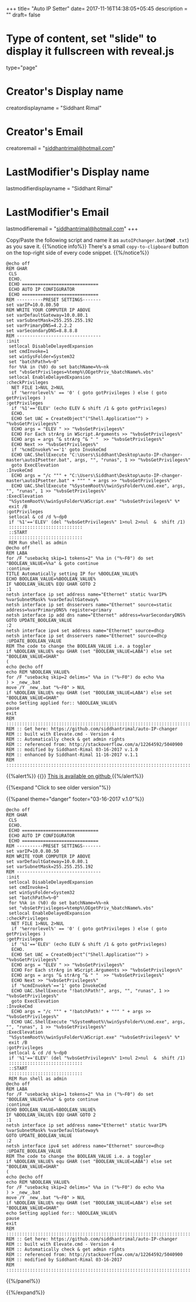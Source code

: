 +++
title= "Auto IP Setter"
date= 2017-11-16T14:38:05+05:45
description = ""
draft= false
# Type of content, set "slide" to display it fullscreen with reveal.js
type="page"
# Creator's Display name
creatordisplayname = "Siddhant Rimal"
# Creator's Email
creatoremail = "siddhantrimal@hotmail.com"
# LastModifier's Display name
lastmodifierdisplayname = "Siddhant Rimal"
# LastModifier's Email
lastmodifieremail = "siddhantrimal@hotmail.com"
+++

Copy/Paste the following script and name it as `autoIPchanger.bat`(___not___ `.txt`) as you save it.
{{%notice info%}}
There's a small `copy-to-clipboard` button on the top-right side of every code snippet.
{{%/notice%}}

	@echo off
	REM GHAR
	 CLS
	 ECHO.
	 ECHO =============================
	 ECHO AUTO IP CONFIGURATOR
	 ECHO =============================
	REM ----------PRESET SETTINGS-------
	set varIP=10.0.80.50
	REM WRITE YOUR COMPUTER IP ABOVE
	set varDefaultGateway=10.0.80.1
	set varSubnetMask=255.255.255.192
	set varPrimaryDNS=4.2.2.2
	set varSecondaryDNS=8.8.8.8
	REM --------------------------------
	:init
	 setlocal DisableDelayedExpansion
	 set cmdInvoke=1
	 set winSysFolder=System32
	 set "batchPath=%~0"
	 for %%k in (%0) do set batchName=%%~nk
	 set "vbsGetPrivileges=%temp%\OEgetPriv_%batchName%.vbs"
	 setlocal EnableDelayedExpansion
	:checkPrivileges
	  NET FILE 1>NUL 2>NUL
	  if '%errorlevel%' == '0' ( goto gotPrivileges ) else ( goto getPrivileges )
	:getPrivileges
	  if '%1'=='ELEV' (echo ELEV & shift /1 & goto gotPrivileges)
	  ECHO.
	  ECHO Set UAC = CreateObject^("Shell.Application"^) > "%vbsGetPrivileges%"
	  ECHO args = "ELEV " >> "%vbsGetPrivileges%"
	  ECHO For Each strArg in WScript.Arguments >> "%vbsGetPrivileges%"
	  ECHO args = args ^& strArg ^& " "  >> "%vbsGetPrivileges%"
	  ECHO Next >> "%vbsGetPrivileges%"
	  if '%cmdInvoke%'=='1' goto InvokeCmd 
	  ECHO UAC.ShellExecute "C:\Users\Siddhant\Desktop\auto-IP-changer-master\autoIPsetter.bat", args, "", "runas", 1 >> "%vbsGetPrivileges%"
	  goto ExecElevation
	:InvokeCmd
	  ECHO args = "/c """ + "C:\Users\Siddhant\Desktop\auto-IP-changer-master\autoIPsetter.bat" + """ " + args >> "%vbsGetPrivileges%"
	  ECHO UAC.ShellExecute "%SystemRoot%\%winSysFolder%\cmd.exe", args, "", "runas", 1 >> "%vbsGetPrivileges%"
	:ExecElevation
	 "%SystemRoot%\%winSysFolder%\WScript.exe" "%vbsGetPrivileges%" %*
	 exit /B
	:gotPrivileges
	 setlocal & cd /d %~dp0
	 if '%1'=='ELEV' (del "%vbsGetPrivileges%" 1>nul 2>nul  &  shift /1)
	 ::::::::::::::::::::::::::::
	 ::START
	 ::::::::::::::::::::::::::::
	 REM Run shell as admin
	@echo off
	REM LABA
	for /F "usebackq skip=1 tokens=2" %%a in ("%~F0") do set "BOOLEAN_VALUE=%%a" & goto continue
	:continue
	TITLE Automatically setting IP for %BOOLEAN_VALUE%
	ECHO BOOLEAN_VALUE=%BOOLEAN_VALUE%
	IF %BOOLEAN_VALUE% EQU GHAR GOTO 2
	:1
	netsh interface ip set address name="Ethernet" static %varIP% %varSubnetMask% %varDefaultGateway%
	netsh interface ip set dnsservers name="Ethernet" source=static address=%varPrimaryDNS% register=primary
	netsh interface ip add dns name="Ethernet" address=%varSecondaryDNS%
	GOTO UPDATE_BOOLEAN_VALUE
	:2
	netsh interface ipv4 set address name="Ethernet" source=dhcp
	netsh interface ip set dnsservers name="Ethernet" source=dhcp
	:UPDATE_BOOLEAN_VALUE
	REM The code to change the BOOLEAN_VALUE i.e. a toggler
	if %BOOLEAN_VALUE% equ GHAR (set "BOOLEAN_VALUE=LABA") else set "BOOLEAN_VALUE=GHAR"
	(
	echo @echo off
	echo REM %BOOLEAN_VALUE%
	for /F "usebackq skip=2 delims=" %%a in ("%~F0") do echo %%a
	) > _new_.bat
	move /Y _new_.bat "%~F0" > NUL
	if %BOOLEAN_VALUE% equ GHAR (set "BOOLEAN_VALUE=LABA") else set "BOOLEAN_VALUE=GHAR"
	echo Setting applied for:: %BOOLEAN_VALUE%
	pause
	exit
	REM ::::::::::::::::::::::::::::::::::::::::::::::::::::::::::::::::::::::
	REM :: Get here: https://github.com/siddhantrimal/auto-IP-changer
	REM :: built with Elevate.cmd - Version 4
	REM :: Automatically check & get admin rights
	REM :: referenced from: http://stackoverflow.com/a/12264592/5040900
	REM :: modified by Siddhant-Rimal 03-16-2017 v.1.0
	REM :: enhanced by Siddhant-Rimal 11-16-2017 v.1.1
	REM ::::::::::::::::::::::::::::::::::::::::::::::::::::::::::::::::::::::


{{%alert%}}
{{<icon name="fa-github" size="xx-large">}}
[This is available on github ](https://github.com/siddhantrimal/auto-IP-changer)
{{%/alert%}}

{{%expand "Click to see older version"%}}

{{%panel theme="danger" footer="03-16-2017 v.1.0"%}}

	@echo off
	REM GHAR
	 CLS
	 ECHO.
	 ECHO =============================
	 ECHO AUTO IP CONFIGURATOR
	 ECHO =============================
	REM ----------PRESET SETTINGS-------
	set varIP=10.0.80.50
	REM WRITE YOUR COMPUTER IP ABOVE
	set varDefaultGateway=10.0.80.1
	set varSubnetMask=255.255.255.192
	REM --------------------------------
	:init
	 setlocal DisableDelayedExpansion
	 set cmdInvoke=1
	 set winSysFolder=System32
	 set "batchPath=%~0"
	 for %%k in (%0) do set batchName=%%~nk
	 set "vbsGetPrivileges=%temp%\OEgetPriv_%batchName%.vbs"
	 setlocal EnableDelayedExpansion
	:checkPrivileges
	  NET FILE 1>NUL 2>NUL
	  if '%errorlevel%' == '0' ( goto gotPrivileges ) else ( goto getPrivileges )
	:getPrivileges
	  if '%1'=='ELEV' (echo ELEV & shift /1 & goto gotPrivileges)
	  ECHO.
	  ECHO Set UAC = CreateObject^("Shell.Application"^) > "%vbsGetPrivileges%"
	  ECHO args = "ELEV " >> "%vbsGetPrivileges%"
	  ECHO For Each strArg in WScript.Arguments >> "%vbsGetPrivileges%"
	  ECHO args = args ^& strArg ^& " "  >> "%vbsGetPrivileges%"
	  ECHO Next >> "%vbsGetPrivileges%"
	  if '%cmdInvoke%'=='1' goto InvokeCmd 
	  ECHO UAC.ShellExecute "!batchPath!", args, "", "runas", 1 >> "%vbsGetPrivileges%"
	  goto ExecElevation
	:InvokeCmd
	  ECHO args = "/c """ + "!batchPath!" + """ " + args >> "%vbsGetPrivileges%"
	  ECHO UAC.ShellExecute "%SystemRoot%\%winSysFolder%\cmd.exe", args, "", "runas", 1 >> "%vbsGetPrivileges%"
	:ExecElevation
	 "%SystemRoot%\%winSysFolder%\WScript.exe" "%vbsGetPrivileges%" %*
	 exit /B
	:gotPrivileges
	 setlocal & cd /d %~dp0
	 if '%1'=='ELEV' (del "%vbsGetPrivileges%" 1>nul 2>nul  &  shift /1)
	 ::::::::::::::::::::::::::::
	 ::START
	 ::::::::::::::::::::::::::::
	 REM Run shell as admin
	@echo off
	REM LABA
	for /F "usebackq skip=1 tokens=2" %%a in ("%~F0") do set "BOOLEAN_VALUE=%%a" & goto continue
	:continue
	ECHO BOOLEAN_VALUE=%BOOLEAN_VALUE%
	IF %BOOLEAN_VALUE% EQU GHAR GOTO 2
	:1
	netsh interface ip set address name="Ethernet" static %varIP% %varSubnetMask% %varDefaultGateway%
	GOTO UPDATE_BOOLEAN_VALUE
	:2
	netsh interface ipv4 set address name="Ethernet" source=dhcp
	:UPDATE_BOOLEAN_VALUE
	REM The code to change the BOOLEAN_VALUE i.e. a toggler
	if %BOOLEAN_VALUE% equ GHAR (set "BOOLEAN_VALUE=LABA") else set "BOOLEAN_VALUE=GHAR"
	(
	echo @echo off
	echo REM %BOOLEAN_VALUE%
	for /F "usebackq skip=2 delims=" %%a in ("%~F0") do echo %%a
	) > _new_.bat
	move /Y _new_.bat "%~F0" > NUL
	if %BOOLEAN_VALUE% equ GHAR (set "BOOLEAN_VALUE=LABA") else set "BOOLEAN_VALUE=GHAR"
	echo Setting applied for:: %BOOLEAN_VALUE%
	pause
	exit
	REM ::::::::::::::::::::::::::::::::::::::::::::::::::::::::::::::::::::::
	REM :: Get here: https://github.com/siddhantrimal/auto-IP-changer
	REM :: built with Elevate.cmd - Version 4
	REM :: Automatically check & get admin rights
	REM :: referenced from: http://stackoverflow.com/a/12264592/5040900
	REM :: modified by Siddhant-Rimal 03-16-2017
	REM ::::::::::::::::::::::::::::::::::::::::::::::::::::::::::::::::::::::


{{%/panel%}}

{{%/expand%}}